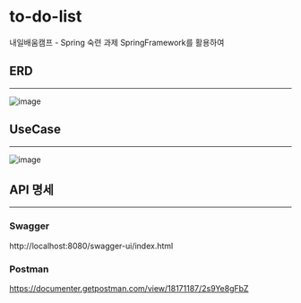 # to-do-list
내일배움캠프 - Spring 숙련 과제
SpringFramework를 활용하여 

## ERD
---
![image](https://github.com/Kminss/to-do-list/assets/73427028/ab3102eb-7324-4192-adde-d5ac1902e3f3)

## UseCase
---
![image](https://github.com/Kminss/to-do-list/assets/73427028/d7b68c05-c3f0-4d4b-ab15-ebb15ce0773c)

## API 명세
---

### Swagger
http://localhost:8080/swagger-ui/index.html

### Postman
https://documenter.getpostman.com/view/18171187/2s9Ye8gFbZ
